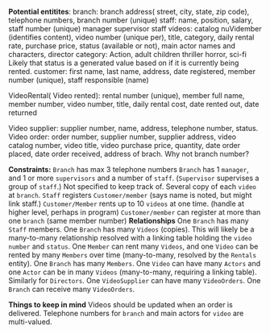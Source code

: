 **Potential entitites**:
branch: branch address( street, city, state, zip code), telephone numbers, branch number (unique)
staff: name, position, salary, staff number (unique)
	manager 
	supervisor
	staff
videos: catalog nuVidember (identifies content), video number (unique per), title, category, daily rental rate, purchase price, status (available or not), main actor names and characters, director
	category: Action, adult children thriller horror, sci-fi
	Likely that status is a generated value based on if it is currently being rented.
customer: first name, last name, address, date registered, member number (unique), staff responsible (name)

VideoRental( Video rented): rental number (unique), member full name, member number, video number, title, daily rental cost, date rented out, date returned

Video supplier: supplier number, name, address, telephone number, status.
Video order: order number, supplier number, supplier address, video catalog number, video title, video purchase price, quantity, date order placed, date order received, address of brach.
	Why not branch number?





**Constraints:**
`Branch` has max 3 telephone numbers
`Branch` has 1 `manager`, and 1 or more `supervisors` and a number of `staff`.
(`Supervisor`  supervises a group of `staff`.) Not specified to keep track of.
Several copy of each `video` at `branch`.
`Staff` registers `Customer/member` (says name is noted, but might link staff.)
`Customer/Member` rents up to 10 `videos` at one time. (handle at higher level, perhaps in program)
`Customer/member` can register at more than one `branch` (same member number)
**Relationships**
 One `Branch` has many `Staff` members.
 One `Branch` has many `Videos` (copies). This will likely be a many-to-many relationship resolved with a linking table holding the `video number` and `status`.
 One `Member` can rent many `Videos`, and one `Video` can be rented by many `Members` over time (many-to-many, resolved by the `Rentals` entity).
One `Branch` has many `Members`.
One `Video` can have many `Actors` and one `Actor` can be in many `Videos` (many-to-many, requiring a linking table). Similarly for `Directors`.
One `VideoSupplier` can have many `VideoOrders`.
One `Branch` can receive many `VideoOrders`.

**Things to keep in mind**
Videos should be updated when an order is delivered. 
Telephone numbers for `branch` and main actors for `video` are multi-valued.
